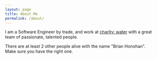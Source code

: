 ```yaml
---
layout: page
title: About Me
permalink: /about/
---
```


I am a Software Engineer by trade, and work at [charity: water](http://www.charitywater.org) with a great team of passionate, talented people.

There are at least 2 other people alive with the name "Brian Honohan". Make sure you have the right one.


